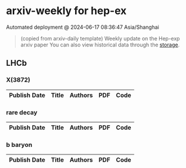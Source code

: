 # arxiv-weekly for hep-ex 
 Automated deployment @ 2024-06-17 08:36:47 Asia/Shanghai
> (copied from arxiv-daily template) Weekly update on the Hep-exp arxiv paper 
> You can also view historical data through the [storage](https://github.com/ucaszhouyx/arxiv-daily-test/tree/main/database/storage).

## LHCb

### X(3872)
|Publish Date|Title|Authors|PDF|Code|
| :---: | :---: | :---: | :---: | :---: |

### rare decay
|Publish Date|Title|Authors|PDF|Code|
| :---: | :---: | :---: | :---: | :---: |

### b baryon
|Publish Date|Title|Authors|PDF|Code|
| :---: | :---: | :---: | :---: | :---: |
